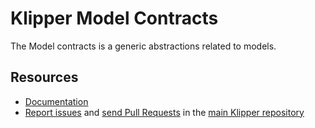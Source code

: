 Klipper Model Contracts
=======================

The Model contracts is a generic abstractions related to models.

Resources
---------

- [Documentation](https://doc.klipper.dev/contracts/model)
- [Report issues](https://github.com/klipperdev/klipper/issues)
  and [send Pull Requests](https://github.com/klipperdev/klipper/pulls)
  in the [main Klipper repository](https://github.com/klipperdev/klipper)
